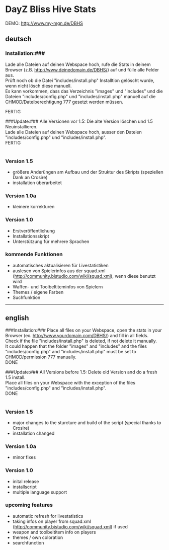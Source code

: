 # DayZ Bliss Hive Stats #
DEMO: http://www.my-mgn.de/DBHS

## deutsch ##
### Installation:###
Lade alle Dateien auf deinen Webspace hoch, rufe die Stats in deinem Browser (z.B. http://www.deinedomain.de/DBHS/) auf und fülle alle Felder aus.<br>
Prüft noch ob die Datei "includes/install.php" Installtion gelöscht wurde, wenn nicht lösch diese manuell.<br>
Es kann vorkommen, dass das Verzeichnis "images" und "includes" und die Dateien "includes/config.php" und "includes/install.php" manuell auf die CHMOD/Dateiberechtigung 777 gesetzt werden müssen.<br>

FERTIG

###Update:###
Alle Versionen vor 1.5: Die alte Version löschen und 1.5 Neuinstallieren.<br>
Lade alle Dateien auf deinen Webspace hoch, ausser den Dateien "includes/config.php" und "includes/install.php".<br>
FERTIG
<br><br>

### Version 1.5 ###
+ größere Anderüngen am Aufbau und der Struktur des Skripts (speziellen Dank an Crosire)
+ installation überarbeitet

### Version 1.0a ###
+ kleinere korrekturen

### Version 1.0 ###
+ Erstveröffentlichung
+ Installationsskript
+ Unterstützung für mehrere Sprachen

### kommende Funktionen ###
* automatisches aktualisieren für Livestatistiken
* auslesen von Spielerinfos aus der squad.xml (http://community.bistudio.com/wiki/squad.xml), wenn diese benutzt wird
* Waffen- und Toolbeltiteminfos von Spielern
* Themes / eigene Farben
* Suchfunktion

---------------------------------------

## english ##
###Installation:###
Place all files on your Webspace, open the stats in your Browser (ex. http://www.yourdomain.com/DBHS/) and fill in all fields.<br>
Check if the file "includes/install.php" is deleted, if not delete it manually.<br>
It could happen that the folder "images" and "includes" and the files "includes/config.php" and "includes/install.php" must be set to CHMOD/permission 777 manually.<br>
DONE

###Update:###
All Versions before 1.5: Delete old Version and do a fresh 1.5 install.<br>
Place all files on your Webspace with the exception of the files "includes/config.php" and "includes/install.php".<br>
DONE
<br><br>

### Version 1.5 ###
+ major changes to the sturcture and build of the script (special thanks to Crosire)
+ installation changed

### Version 1.0a ###
+ minor fixes

### Version 1.0 ###
+ inital release
+ installscript
+ multiple language support

### upcoming features ###
* automatic refresh for livestatistics
* taking infos on player from squad.xml (http://community.bistudio.com/wiki/squad.xml) if used
* weapon and toolbeltitem info on players
* themes / own coloration
* searchfunction
